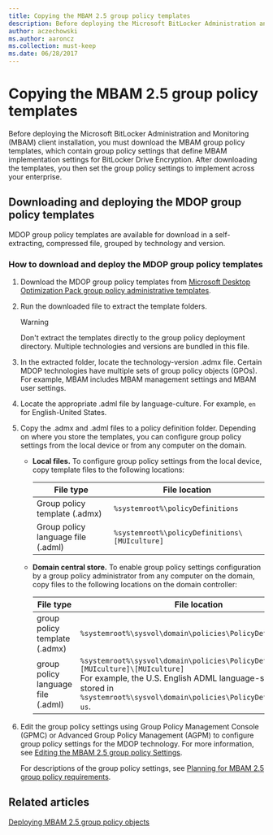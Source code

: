 ```yaml
---
title: Copying the MBAM 2.5 group policy templates
description: Before deploying the Microsoft BitLocker Administration and Monitoring (MBAM) client installation, you must download the MBAM group policy templates, which contain group policy settings that define MBAM implementation settings for BitLocker Drive Encryption.
author: aczechowski
ms.author: aaroncz
ms.collection: must-keep
ms.date: 06/28/2017
---
```


# Copying the MBAM 2.5 group policy templates

Before deploying the Microsoft BitLocker Administration and Monitoring (MBAM) client installation, you must download the MBAM group policy templates, which contain group policy settings that define MBAM implementation settings for BitLocker Drive Encryption. After downloading the templates, you then set the group policy settings to implement across your enterprise.

## Downloading and deploying the MDOP group policy templates

MDOP group policy templates are available for download in a self-extracting, compressed file, grouped by technology and version.

### How to download and deploy the MDOP group policy templates

1. Download the MDOP group policy templates from [Microsoft Desktop Optimization Pack group policy administrative templates](https://www.microsoft.com/download/details.aspx?id=55531).

2. Run the downloaded file to extract the template folders.

    > [!WARNING]
    > Don't extract the templates directly to the group policy deployment directory. Multiple technologies and versions are bundled in this file.

3. In the extracted folder, locate the technology-version .admx file. Certain MDOP technologies have multiple sets of group policy objects (GPOs). For example, MBAM includes MBAM management settings and MBAM user settings.

4. Locate the appropriate .adml file by language-culture. For example, `en` for English-United States.

5. Copy the .admx and .adml files to a policy definition folder. Depending on where you store the templates, you can configure group policy settings from the local device or from any computer on the domain.

    - **Local files.** To configure group policy settings from the local device, copy template files to the following locations:

      | File type | File location |
      |--|--|
      | Group policy template (.admx) | `%systemroot%\policyDefinitions` |
      | Group policy language file (.adml) | `%systemroot%\policyDefinitions\[MUIculture]` |

    - **Domain central store.** To enable group policy settings configuration by a group policy administrator from any computer on the domain, copy files to the following locations on the domain controller:

      | File type | File location |
      |--|--|
      | group policy template (.admx) | `%systemroot%\sysvol\domain\policies\PolicyDefinitions` |
      | group policy language file (.adml) | `%systemroot%\sysvol\domain\policies\PolicyDefinitions\[MUIculture]\[MUIculture]`<br>For example, the U.S. English ADML language-specific file is stored in `%systemroot%\sysvol\domain\policies\PolicyDefinitions\en-us`. |

6. Edit the group policy settings using Group Policy Management Console (GPMC) or Advanced Group Policy Management (AGPM) to configure group policy settings for the MDOP technology. For more information, see [Editing the MBAM 2.5 group policy Settings](editing-the-mbam-25-group-policy-settings.md).

   For descriptions of the group policy settings, see [Planning for MBAM 2.5 group policy requirements](planning-for-mbam-25-group-policy-requirements.md).

## Related articles

[Deploying MBAM 2.5 group policy objects](deploying-mbam-25-group-policy-objects.md)

